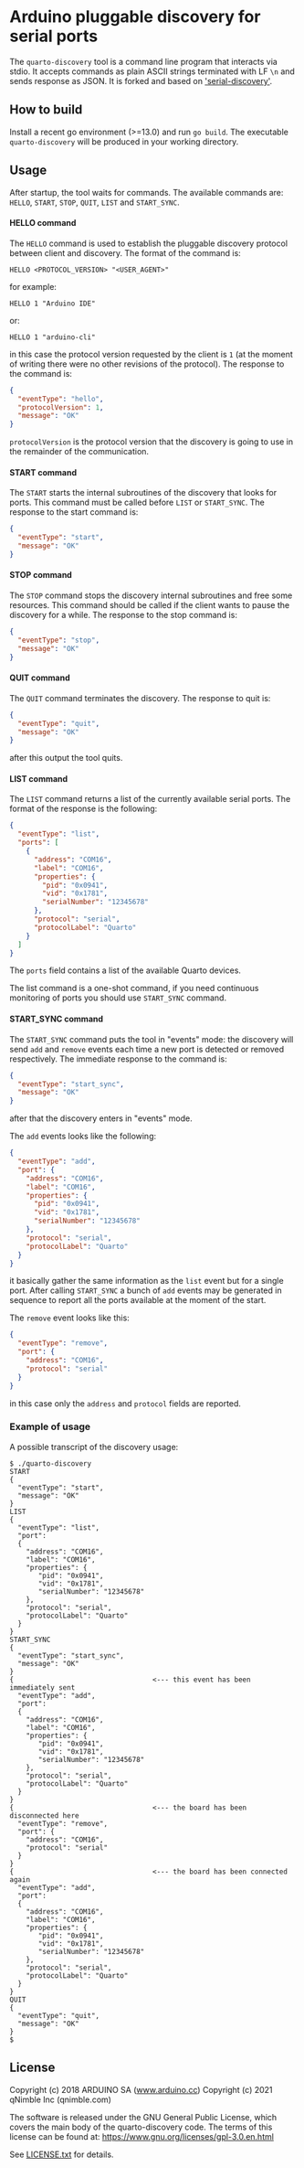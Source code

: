 # Arduino pluggable discovery for serial ports

The `quarto-discovery` tool is a command line program that interacts via stdio. It accepts commands as plain ASCII strings terminated with LF `\n` and sends response as JSON. It is forked and based on ['serial-discovery'](https://github.com/arduino/serial-discovery).

## How to build

Install a recent go environment (>=13.0) and run `go build`. The executable `quarto-discovery` will be produced in your working directory.

## Usage

After startup, the tool waits for commands. The available commands are: `HELLO`, `START`, `STOP`, `QUIT`, `LIST` and `START_SYNC`.

#### HELLO command

The `HELLO` command is used to establish the pluggable discovery protocol between client and discovery.
The format of the command is:

`HELLO <PROTOCOL_VERSION> "<USER_AGENT>"`

for example:

`HELLO 1 "Arduino IDE"`

or:

`HELLO 1 "arduino-cli"`

in this case the protocol version requested by the client is `1` (at the moment of writing there were no other revisions of the protocol).
The response to the command is:

```json
{
  "eventType": "hello",
  "protocolVersion": 1,
  "message": "OK"
}
```

`protocolVersion` is the protocol version that the discovery is going to use in the remainder of the communication.

#### START command

The `START` starts the internal subroutines of the discovery that looks for ports. This command must be called before `LIST` or `START_SYNC`. The response to the start command is:

```json
{
  "eventType": "start",
  "message": "OK"
}
```

#### STOP command

The `STOP` command stops the discovery internal subroutines and free some resources. This command should be called if the client wants to pause the discovery for a while. The response to the stop command is:

```json
{
  "eventType": "stop",
  "message": "OK"
}
```

#### QUIT command

The `QUIT` command terminates the discovery. The response to quit is:

```json
{
  "eventType": "quit",
  "message": "OK"
}
```

after this output the tool quits.

#### LIST command

The `LIST` command returns a list of the currently available serial ports. The format of the response is the following:

```json
{
  "eventType": "list",
  "ports": [
    {
      "address": "COM16",
      "label": "COM16",
      "properties": {
        "pid": "0x0941",
        "vid": "0x1781",
        "serialNumber": "12345678"
      },
      "protocol": "serial",
      "protocolLabel": "Quarto"
    }
  ]
}
```

The `ports` field contains a list of the available Quarto devices.

The list command is a one-shot command, if you need continuous monitoring of ports you should use `START_SYNC` command.

#### START_SYNC command

The `START_SYNC` command puts the tool in "events" mode: the discovery will send `add` and `remove` events each time a new port is detected or removed respectively.
The immediate response to the command is:

```json
{
  "eventType": "start_sync",
  "message": "OK"
}
```

after that the discovery enters in "events" mode.

The `add` events looks like the following:

```json
{
  "eventType": "add",
  "port": {
    "address": "COM16",
    "label": "COM16",
    "properties": {
      "pid": "0x0941",
      "vid": "0x1781",
      "serialNumber": "12345678"
    },
    "protocol": "serial",
    "protocolLabel": "Quarto"
  }
}
```

it basically gather the same information as the `list` event but for a single port. After calling `START_SYNC` a bunch of `add` events may be generated in sequence to report all the ports available at the moment of the start.

The `remove` event looks like this:

```json
{
  "eventType": "remove",
  "port": {
    "address": "COM16",
    "protocol": "serial"
  }
}
```

in this case only the `address` and `protocol` fields are reported.

### Example of usage

A possible transcript of the discovery usage:

```
$ ./quarto-discovery
START
{
  "eventType": "start",
  "message": "OK"
}
LIST
{
  "eventType": "list",
  "port":
  {
    "address": "COM16",
    "label": "COM16",
    "properties": {
       "pid": "0x0941",
       "vid": "0x1781",
       "serialNumber": "12345678"
    },
    "protocol": "serial",
    "protocolLabel": "Quarto"
  }
}
START_SYNC
{
  "eventType": "start_sync",
  "message": "OK"
}
{                                  <--- this event has been immediately sent
  "eventType": "add",
  "port":
  {
    "address": "COM16",
    "label": "COM16",
    "properties": {
       "pid": "0x0941",
       "vid": "0x1781",
       "serialNumber": "12345678"
    },
    "protocol": "serial",
    "protocolLabel": "Quarto"
  }
}
{                                  <--- the board has been disconnected here
  "eventType": "remove",
  "port": {
    "address": "COM16",
    "protocol": "serial"
  }
}
{                                  <--- the board has been connected again
  "eventType": "add",
  "port":
  {
    "address": "COM16",
    "label": "COM16",
    "properties": {
       "pid": "0x0941",
       "vid": "0x1781",
       "serialNumber": "12345678"
    },
    "protocol": "serial",
    "protocolLabel": "Quarto"
  }
}
QUIT
{
  "eventType": "quit",
  "message": "OK"
}
$
```

## License

Copyright (c) 2018 ARDUINO SA (www.arduino.cc)
Copyright (c) 2021 qNimble Inc (qnimble.com)

The software is released under the GNU General Public License, which covers the main body
of the quarto-discovery code. The terms of this license can be found at:
https://www.gnu.org/licenses/gpl-3.0.en.html

See [LICENSE.txt](https://github.com/qnimble/quarto-discovery/blob/main/LICENSE.txt) for details.
